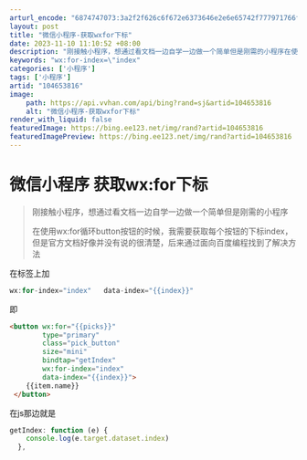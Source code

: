 ```yaml
---
arturl_encode: "6874747073:3a2f2f626c6f672e6373646e2e6e65742f777971766f6e672f:61727469636c652f64657461696c732f313034363533383136"
layout: post
title: "微信小程序-获取wxfor下标"
date: 2023-11-10 11:10:52 +08:00
description: "刚接触小程序，想通过看文档一边自学一边做一个简单但是刚需的小程序在使用wx:for循环button按"
keywords: "wx:for-index=\"index"
categories: ['小程序']
tags: ['小程序']
artid: "104653816"
image:
    path: https://api.vvhan.com/api/bing?rand=sj&artid=104653816
    alt: "微信小程序-获取wxfor下标"
render_with_liquid: false
featuredImage: https://bing.ee123.net/img/rand?artid=104653816
featuredImagePreview: https://bing.ee123.net/img/rand?artid=104653816
---
```


# 微信小程序 获取wx:for下标

> 刚接触小程序，想通过看文档一边自学一边做一个简单但是刚需的小程序
>   
> 在使用wx:for循环button按钮的时候，我需要获取每个按钮的下标index，但是官方文档好像并没有说的很清楚，后来通过面向百度编程找到了解决方法

在标签上加

```javascript
wx:for-index="index"   data-index="{{index}}" 

```

即

```html
<button wx:for="{{picks}}" 
		type="primary" 
		class="pick_button" 
		size="mini" 
		bindtap="getIndex" 
		wx:for-index="index"
		data-index="{{index}}">
  	{{item.name}}
 </button>

```

在js那边就是

```javascript
getIndex: function (e) {
    console.log(e.target.dataset.index)
  },

```